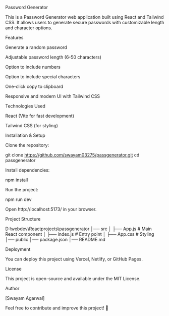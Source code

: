 Password Generator

This is a Password Generator web application built using React and Tailwind CSS. It allows users to generate secure passwords with customizable length and character options.

Features

Generate a random password

Adjustable password length (6-50 characters)

Option to include numbers

Option to include special characters

One-click copy to clipboard

Responsive and modern UI with Tailwind CSS

Technologies Used

React (Vite for fast development)

Tailwind CSS (for styling)


Installation & Setup

Clone the repository:

git clone https://github.com/swayam03275/passgenerator.git
cd passgenerator

Install dependencies:

npm install

Run the project:

npm run dev

Open http://localhost:5173/ in your browser.

Project Structure

D:\webdev\Reactprojects\passgenerator
│── src
│   ├── App.js  # Main React component
│   ├── index.js  # Entry point
│   ├── App.css  # Styling
│── public
│── package.json
│── README.md

Deployment

You can deploy this project using Vercel, Netlify, or GitHub Pages.

License

This project is open-source and available under the MIT License.

Author

[Swayam Agarwal] 

Feel free to contribute and improve this project! 🚀


